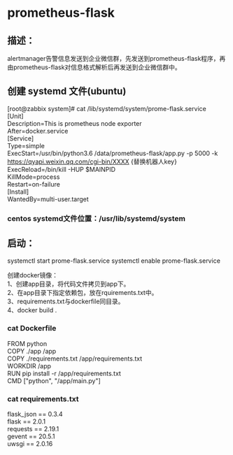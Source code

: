 # prometheus-flask

## 描述：
alertmanager告警信息发送到企业微信群，先发送到prometheus-flask程序，再由prometheus-flask对信息格式解析后再发送到企业微信群中。

## 创建 systemd 文件(ubuntu)
[root@zabbix system]# cat /lib/systemd/system/prome-flask.service  
[Unit]  
Description=This is prometheus node exporter  
After=docker.service  
[Service]  
Type=simple  
ExecStart=/usr/bin/python3.6 /data/prometheus-flask/app.py -p 5000 -k https://qyapi.weixin.qq.com/cgi-bin/XXXX {替换机器人key}  
ExecReload=/bin/kill -HUP $MAINPID  
KillMode=process  
Restart=on-failure  
[Install]  
WantedBy=multi-user.target  

### centos systemd文件位置：/usr/lib/systemd/system

## 启动：
systemctl start prome-flask.service
systemctl enable prome-flask.service

创建docker镜像：      
1、创建app目录，将代码文件拷贝到app下。     
2、在app目录下指定依赖包，放在rquirements.txt中。             
3、requirements.txt与dockerfile同目录。               
4、docker build .       

### cat Dockerfile     
FROM python      
COPY ./app /app    
COPY ./requirements.txt /app/requirements.txt      
WORKDIR /app     
RUN pip install -r /app/requirements.txt      
CMD ["python", "/app/main.py"]    

### cat requirements.txt    
flask_json == 0.3.4    
flask == 2.0.1   
requests == 2.19.1   
gevent == 20.5.1      
uwsgi == 2.0.16     
